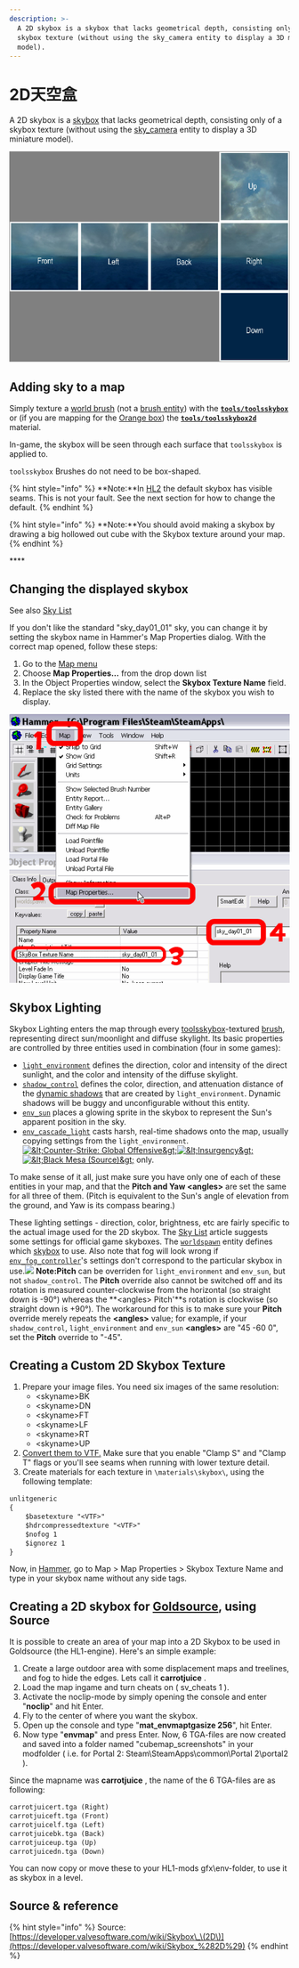 ```yaml
---
description: >-
  A 2D skybox is a skybox that lacks geometrical depth, consisting only of a
  skybox texture (without using the sky_camera entity to display a 3D miniature
  model).
---
```


# 2D天空盒

A 2D skybox is a [skybox](./) that lacks geometrical depth, consisting only of a skybox texture \(without using the [sky\_camera](https://developer.valvesoftware.com/wiki/Sky_camera) entity to display a 3D miniature model\).

![](../../../.gitbook/assets/skybox_template.jpg)

## Adding sky to a map

Simply texture a [world brush](https://developer.valvesoftware.com/wiki/World_brush) \(not a [brush entity](https://developer.valvesoftware.com/wiki/Brush_entity)\) with the [**`tools/toolsskybox`**](https://developer.valvesoftware.com/wiki/Tool_textures) or \(if you are mapping for the [Orange box](https://developer.valvesoftware.com/wiki/Orange_box)\) the [**`tools/toolsskybox2d`**](https://developer.valvesoftware.com/wiki/Tool_textures) material.

In-game, the skybox will be seen through each surface that `toolsskybox` is applied to.

`toolsskybox` Brushes do not need to be box-shaped.

{% hint style="info" %}
**Note:**In [HL2](https://developer.valvesoftware.com/wiki/HL2) the default skybox has visible seams. This is not your fault. See the next section for how to change the default.
{% endhint %}

{% hint style="info" %}
**Note:**You should avoid making a skybox by drawing a big hollowed out cube with the Skybox texture around your map.
{% endhint %}

\*\*\*\*

## Changing the displayed skybox

See also [Sky List](https://developer.valvesoftware.com/wiki/Sky_List)

If you don't like the standard "sky\_day01\_01" sky, you can change it by setting the skybox name in Hammer's Map Properties dialog. With the correct map opened, follow these steps:

1. Go to the [Map menu](https://developer.valvesoftware.com/wiki/Hammer_Map_Menu)
2. Choose **Map Properties...** from the drop down list
3. In the Object Properties window, select the **Skybox Texture Name** field.
4. Replace the sky listed there with the name of the skybox you wish to display.

![](../../../.gitbook/assets/sky_change.png)

## Skybox Lighting

Skybox Lighting enters the map through every [toolsskybox](https://developer.valvesoftware.com/wiki/Skybox)-textured [brush](https://developer.valvesoftware.com/wiki/Brush), representing direct sun/moonlight and diffuse skylight. Its basic properties are controlled by three entities used in combination \(four in some games\):

* [`light_environment`](https://developer.valvesoftware.com/wiki/Light_environment) defines the direction, color and intensity of the direct sunlight, and the color and intensity of the diffuse skylight.
* [`shadow_control`](https://developer.valvesoftware.com/wiki/Shadow_control) defines the color, direction, and attenuation distance of the [dynamic shadows](https://developer.valvesoftware.com/wiki/Dynamic_Shadows) that are created by `light_environment`. Dynamic shadows will be buggy and unconfigurable without this entity.
* [`env_sun`](https://developer.valvesoftware.com/wiki/Env_sun) places a glowing sprite in the skybox to represent the Sun's apparent position in the sky.
* [`env_cascade_light`](https://developer.valvesoftware.com/wiki/Env_cascade_light) casts harsh, real-time shadows onto the map, usually copying settings from the `light_environment`. [![&amp;lt;Counter-Strike: Global Offensive&amp;gt;](https://developer.valvesoftware.com/w/images/3/35/Csgo.png)](https://developer.valvesoftware.com/wiki/Counter-Strike:_Global_Offensive)[![&amp;lt;Insurgency&amp;gt;](https://developer.valvesoftware.com/w/images/a/af/Insurgency_16x_icon.png)](https://developer.valvesoftware.com/wiki/Insurgency)[![&amp;lt;Black Mesa \(Source\)&amp;gt;](https://developer.valvesoftware.com/w/images/c/cc/Black_mesa_icon.png)](https://developer.valvesoftware.com/wiki/Black_Mesa_%28Source%29) only.

To make sense of it all, just make sure you have only one of each of these entities in your map, and that the **Pitch and Yaw &lt;angles&gt;** are set the same for all three of them. \(Pitch is equivalent to the Sun's angle of elevation from the ground, and Yaw is its compass bearing.\)

These lighting settings - direction, color, brightness, etc are fairly specific to the actual image used for the 2D skybox. The [Sky List](https://developer.valvesoftware.com/wiki/Sky_List) article suggests some settings for official game skyboxes. The [`worldspawn`](https://developer.valvesoftware.com/wiki/Worldspawn) entity defines which [skybox](https://developer.valvesoftware.com/wiki/Sky_List) to use. Also note that fog will look wrong if [`env_fog_controller`](https://developer.valvesoftware.com/wiki/Env_fog_controller)'s settings don't correspond to the particular skybox in use.![](https://developer.valvesoftware.com/w/images/c/cc/Note.png) **Note:Pitch** can be overriden for `light_environment` and `env_sun`, but not `shadow_control`. The **Pitch** override also cannot be switched off and its rotation is measured counter-clockwise from the horizontal \(so straight down is -90°\) whereas the **&lt;angles&gt; Pitch'**s rotation is clockwise \(so straight down is +90°\). The workaround for this is to make sure your **Pitch** override merely repeats the **&lt;angles&gt;** value; for example, if your `shadow_control`, `light_environment` and `env_sun` **&lt;angles&gt;** are "45 -60 0", set the **Pitch** override to "-45".

## Creating a Custom 2D Skybox Texture

1. Prepare your image files. You need six images of the same resolution:
   * &lt;skyname&gt;BK
   * &lt;skyname&gt;DN
   * &lt;skyname&gt;FT
   * &lt;skyname&gt;LF
   * &lt;skyname&gt;RT
   * &lt;skyname&gt;UP
2. [Convert them to VTF.](https://developer.valvesoftware.com/wiki/Creating_a_Material) Make sure that you enable "Clamp S" and "Clamp T" flags or you'll see seams when running with lower texture detail.
3. Create materials for each texture in `\materials\skybox\`, using the following template:

```text
unlitgeneric
{
	$basetexture "<VTF>"
	$hdrcompressedtexture "<VTF>"
	$nofog 1
	$ignorez 1
}
```

Now, in [Hammer](https://developer.valvesoftware.com/wiki/Hammer), go to Map &gt; Map Properties &gt; Skybox Texture Name and type in your skybox name without any side tags.

## Creating a 2D skybox for [Goldsource](https://developer.valvesoftware.com/wiki/Goldsource), using Source

It is possible to create an area of your map into a 2D Skybox to be used in Goldsource \(the HL1-engine\). Here's an simple example:

1. Create a large outdoor area with some displacement maps and treelines, and fog to hide the edges. Lets call it **carrotjuice** .
2. Load the map ingame and turn cheats on \( sv\_cheats 1 \).
3. Activate the noclip-mode by simply opening the console and enter "**noclip**" and hit Enter.
4. Fly to the center of where you want the skybox.
5. Open up the console and type "**mat\_envmaptgasize 256**", hit Enter.
6. Now type "**envmap**" and press Enter. Now, 6 TGA-files are now created and saved into a folder named "cubemap\_screenshots" in your modfolder \( i.e. for Portal 2: Steam\SteamApps\common\Portal 2\portal2 \).

Since the mapname was **carrotjuice** , the name of the 6 TGA-files are as following:

```text
carrotjuicert.tga (Right)
carrotjuiceft.tga (Front)
carrotjuicelf.tga (Left)
carrotjuicebk.tga (Back)
carrotjuiceup.tga (Up)
carrotjuicedn.tga (Down)
```

You can now copy or move these to your HL1-mods gfx\env-folder, to use it as skybox in a level.

## Source & reference

{% hint style="info" %}
Source: [https://developer.valvesoftware.com/wiki/Skybox\_\(2D\)](https://developer.valvesoftware.com/wiki/Skybox_%282D%29)
{% endhint %}

